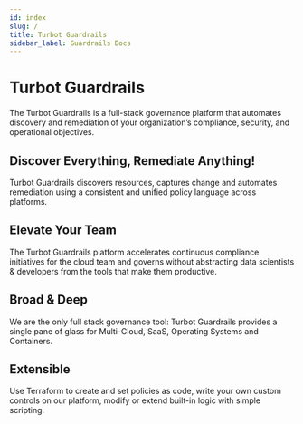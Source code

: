 ```yaml
---
id: index
slug: /
title: Turbot Guardrails
sidebar_label: Guardrails Docs
---
```


# Turbot Guardrails

The Turbot Guardrails is a full-stack governance platform that automates discovery and remediation of your organization’s compliance, security, and operational objectives.

## Discover Everything, Remediate Anything!

Turbot Guardrails discovers resources, captures change and automates remediation using a consistent and unified policy language across platforms.

## Elevate Your Team

The Turbot Guardrails platform accelerates continuous compliance initiatives for the cloud team and governs without abstracting data scientists & developers from the tools that make them productive.

## Broad & Deep

We are the only full stack governance tool: Turbot Guardrails provides a single pane of glass for Multi-Cloud, SaaS, Operating Systems and Containers.

## Extensible

Use Terraform to create and set policies as code, write your own custom controls on our platform, modify or extend built-in logic with simple scripting.